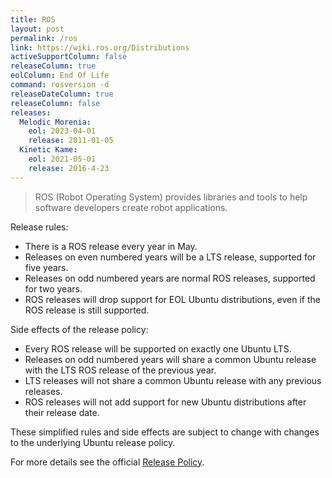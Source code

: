 ```yaml
---
title: ROS
layout: post
permalink: /ros
link: https://wiki.ros.org/Distributions
activeSupportColumn: false
releaseColumn: true
eolColumn: End Of Life
command: rosversion -d
releaseDateColumn: true
releaseColumn: false
releases:
  Melodic Morenia:
    eol: 2023-04-01
    release: 2011-01-05
  Kinetic Kame:
    eol: 2021-05-01
    release: 2016-4-23
---
```


> ROS (Robot Operating System) provides libraries and tools to help software developers create robot applications.

Release rules:

- There is a ROS release every year in May.
- Releases on even numbered years will be a LTS release, supported for five years.
- Releases on odd numbered years are normal ROS releases, supported for two years.
- ROS releases will drop support for EOL Ubuntu distributions, even if the ROS release is still supported.

Side effects of the release policy:

- Every ROS release will be supported on exactly one Ubuntu LTS.
- Releases on odd numbered years will share a common Ubuntu release with the LTS ROS release of the previous year.
- LTS releases will not share a common Ubuntu release with any previous releases.
- ROS releases will not add support for new Ubuntu distributions after their release date.

These simplified rules and side effects are subject to change with changes to the underlying Ubuntu release policy.

For more details see the official [Release Policy](https://wiki.ros.org/Distributions/ReleasePolicy).
